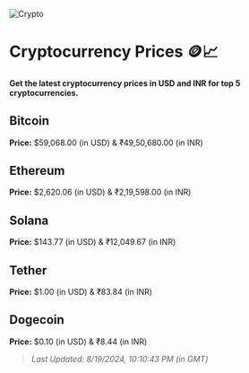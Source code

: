 
![Crypto](https://www.techguide.com.au/wp-content/uploads/2020/11/crypto3.jpeg)

# Cryptocurrency Prices 🪙📈

#### Get the latest cryptocurrency prices in USD and INR for top 5 cryptocurrencies.

## Bitcoin

**Price:** $59,068.00 (in USD) & ₹49,50,680.00 (in INR)

## Ethereum

**Price:** $2,620.06 (in USD) & ₹2,19,598.00 (in INR)

## Solana

**Price:** $143.77 (in USD) & ₹12,049.67 (in INR)

## Tether

**Price:** $1.00 (in USD) & ₹83.84 (in INR)

## Dogecoin

**Price:** $0.10 (in USD) & ₹8.44 (in INR)

> _Last Updated: 8/19/2024, 10:10:43 PM (in GMT)_
